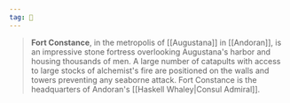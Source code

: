 ```yaml
---
tag: 🏰
---
```

> **Fort Constance**, in the metropolis of [[Augustana]] in [[Andoran]], is an impressive stone fortress overlooking Augustana's harbor and housing thousands of men. A large number of catapults with access to large stocks of alchemist's fire are positioned on the walls and towers preventing any seaborne attack. Fort Constance is the headquarters of Andoran's [[Haskell Whaley|Consul Admiral]].







